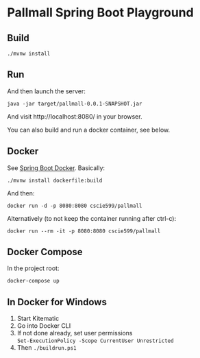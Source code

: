 # Pallmall Spring Boot Playground

## Build


```
./mvnw install
```

## Run

And then launch the server:

```
java -jar target/pallmall-0.0.1-SNAPSHOT.jar
```

And visit http://localhost:8080/ in your browser.

You can also build and run a docker container, see below.

## Docker

See [Spring Boot Docker](https://spring.io/guides/gs/spring-boot-docker/).  Basically:

```
./mvnw install dockerfile:build
```

And then:

```
docker run -d -p 8080:8080 cscie599/pallmall
```

Alternatively (to not keep the container running after ctrl-c):
```
docker run --rm -it -p 8080:8080 cscie599/pallmall
```

## Docker Compose

In the project root:

```
docker-compose up
```

## In Docker for Windows

1. Start Kitematic
1. Go into Docker CLI
1. If not done already, set user permissions  
``Set-ExecutionPolicy -Scope CurrentUser Unrestricted``
1. Then
``./buildrun.ps1``

